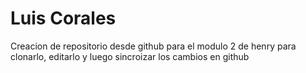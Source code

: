 # Luis Corales
Creacion de repositorio desde github para el modulo 2 de henry
para clonarlo, editarlo y luego sincroizar los cambios en github
